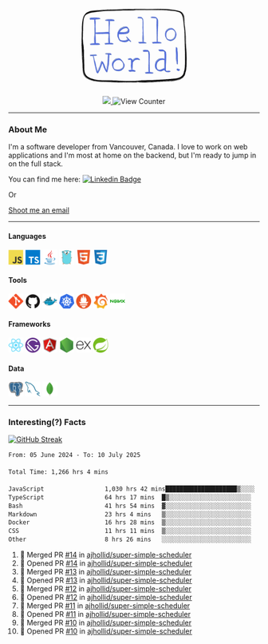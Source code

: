 <div align="center">
    <img src="./img/hello_world.webp" height="200px" width="">
    <div>
        <a href="https://www.linkedin.com/in/ajhollid">
            <img src="https://img.shields.io/badge/LinkedIn-blue"/>
        </a>
        <img src="https://komarev.com/ghpvc/?username=ajhollid&color=yellow" alt="View Counter">
    </div>
</div>

---

### About Me

I'm a software developer from Vancouver, Canada. I love to work on web applications and I'm most at home on the backend, but I'm ready to jump in on the full stack.

You can find me here: [![Linkedin Badge](https://img.shields.io/badge/-ajhollid-blue?style=flat&logo=Linkedin&logoColor=white)](https://www.linkedin.com/in/ajhollid)

Or

[Shoot me an email](mailto:ajhollid@gmail.com)

---

#### Languages

<div>
    <img src="./img/devicons/javascript-original.svg" width=30 height=30 alt="JavaScript">
    <img src="/img/devicons/typescript-original.svg" width=30 height=30 alt="TypeScript">
    <img src="./img/devicons/java-original.svg" width=30 height=30 alt="Java">
    <img src="./img/devicons/go-original.svg" width=30 height=30 alt="Golang">
    <img src="./img/devicons/html5-original.svg" width=30 height=30 alt="HTML 5">
    <img src="./img/devicons/css3-original.svg" width=30 height=30 alt="CSS 3">
</div>

#### Tools

<div>
    <img src="./img/devicons/git-original.svg" width=30 height=30 alt="Git">
    <img src="./img/devicons/github-original.svg" width=30 height=30 alt="Github">
    <img src="./img/devicons/docker-original.svg" width=30 
    height=30 alt="Docker">
    <img src="./img/devicons/kubernetes-original.svg" width=30 height=30 alt="K8">
    <img src="./img/devicons/prometheus-original.svg" width=30 height=30 alt="Prometheus">
    <img src="./img/devicons/grafana-original.svg" width=30 height=30 alt="Grafana">
    <img src="./img/devicons/nginx-original.svg" width=30 height=30 alt="Nginx">
</div>

#### Frameworks

<div>
    <img src="./img/devicons/react-original.svg" width=30 height=30 alt="React">
    <img src="./img/devicons/gatsby-original.svg" width=30 height=30 alt="Gatsby">
    <img src="./img/devicons/angularjs-original.svg" width=30 height=30 alt="AngularJS">
    <img src="./img/devicons/nodejs-original.svg" width=30 height=30 alt="NodeJS">
    <img src="./img/devicons/express-original.svg" width=30 height=30 alt="Express">
    <img src="./img/devicons/spring-original.svg" width=30 height=30 alt="Spring">
</div>

#### Data

<div>
    <img src="./img/devicons/postgresql-original.svg" width=30 height=30 alt="Postgresql">
    <img src="./img/devicons/mysql-original.svg" width=30 height=30 alt="Mysql">
    <img src="./img/devicons/mongodb-original.svg" width=30 height=30 alt="MongoDB">
</div>

---

### Interesting(?) Facts

[![GitHub Streak](http://github-readme-streak-stats.herokuapp.com?user=ajhollid)](https://git.io/streak-stats)

 <!--START_SECTION:waka-->

```txt
From: 05 June 2024 - To: 10 July 2025

Total Time: 1,266 hrs 4 mins

JavaScript                 1,030 hrs 42 mins████████████████████▒░░░░   80.87 %
TypeScript                 64 hrs 17 mins  █▒░░░░░░░░░░░░░░░░░░░░░░░   05.04 %
Bash                       41 hrs 54 mins  ▓░░░░░░░░░░░░░░░░░░░░░░░░   03.29 %
Markdown                   23 hrs 4 mins   ▒░░░░░░░░░░░░░░░░░░░░░░░░   01.81 %
Docker                     16 hrs 28 mins  ▒░░░░░░░░░░░░░░░░░░░░░░░░   01.29 %
CSS                        11 hrs 11 mins  ▒░░░░░░░░░░░░░░░░░░░░░░░░   00.88 %
Other                      8 hrs 26 mins   ░░░░░░░░░░░░░░░░░░░░░░░░░   00.66 %
```

<!--END_SECTION:waka-->


<!--START_SECTION:activity-->
1. 🎉 Merged PR [#14](https://github.com/ajhollid/super-simple-scheduler/pull/14) in [ajhollid/super-simple-scheduler](https://github.com/ajhollid/super-simple-scheduler)
2. 💪 Opened PR [#14](https://github.com/ajhollid/super-simple-scheduler/pull/14) in [ajhollid/super-simple-scheduler](https://github.com/ajhollid/super-simple-scheduler)
3. 🎉 Merged PR [#13](https://github.com/ajhollid/super-simple-scheduler/pull/13) in [ajhollid/super-simple-scheduler](https://github.com/ajhollid/super-simple-scheduler)
4. 💪 Opened PR [#13](https://github.com/ajhollid/super-simple-scheduler/pull/13) in [ajhollid/super-simple-scheduler](https://github.com/ajhollid/super-simple-scheduler)
5. 🎉 Merged PR [#12](https://github.com/ajhollid/super-simple-scheduler/pull/12) in [ajhollid/super-simple-scheduler](https://github.com/ajhollid/super-simple-scheduler)
6. 💪 Opened PR [#12](https://github.com/ajhollid/super-simple-scheduler/pull/12) in [ajhollid/super-simple-scheduler](https://github.com/ajhollid/super-simple-scheduler)
7. 🎉 Merged PR [#11](https://github.com/ajhollid/super-simple-scheduler/pull/11) in [ajhollid/super-simple-scheduler](https://github.com/ajhollid/super-simple-scheduler)
8. 💪 Opened PR [#11](https://github.com/ajhollid/super-simple-scheduler/pull/11) in [ajhollid/super-simple-scheduler](https://github.com/ajhollid/super-simple-scheduler)
9. 🎉 Merged PR [#10](https://github.com/ajhollid/super-simple-scheduler/pull/10) in [ajhollid/super-simple-scheduler](https://github.com/ajhollid/super-simple-scheduler)
10. 💪 Opened PR [#10](https://github.com/ajhollid/super-simple-scheduler/pull/10) in [ajhollid/super-simple-scheduler](https://github.com/ajhollid/super-simple-scheduler)
<!--END_SECTION:activity-->
